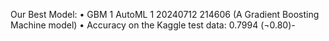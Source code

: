 Our Best Model: 
•	GBM 1 AutoML 1 20240712 214606 (A Gradient Boosting Machine model)
•	Accuracy on the Kaggle test data: 0.7994 (¬0.80)- 
